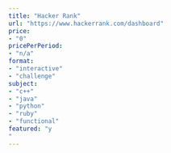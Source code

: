 ```yaml
---
title: "Hacker Rank"
url: "https://www.hackerrank.com/dashboard"
price: 
- "0"
pricePerPeriod: 
- "n/a"
format: 
- "interactive"
- "challenge"
subject: 
- "c++"
- "java"
- "python"
- "ruby"
- "functional"
featured: "y"
---
```

